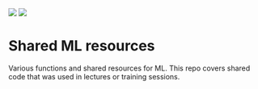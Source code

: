 <img src="https://img.shields.io/github/license/AusteKan/Shared_ML_resources">
<img src="https://img.shields.io/badge/Version-1.1-brightgreen">


# Shared ML resources

Various functions and shared resources for ML. This repo covers shared code that was used in lectures or training sessions.
